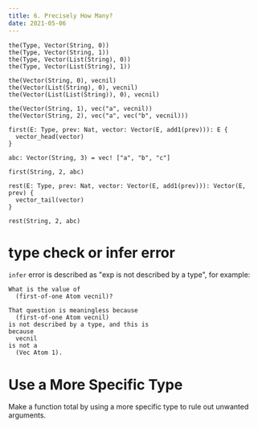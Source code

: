 ```yaml
---
title: 6. Precisely How Many?
date: 2021-05-06
---
```


``` cicada
the(Type, Vector(String, 0))
the(Type, Vector(String, 1))
the(Type, Vector(List(String), 0))
the(Type, Vector(List(String), 1))

the(Vector(String, 0), vecnil)
the(Vector(List(String), 0), vecnil)
the(Vector(List(List(String)), 0), vecnil)

the(Vector(String, 1), vec("a", vecnil))
the(Vector(String, 2), vec("a", vec("b", vecnil)))

first(E: Type, prev: Nat, vector: Vector(E, add1(prev))): E {
  vector_head(vector)
}

abc: Vector(String, 3) = vec! ["a", "b", "c"]

first(String, 2, abc)

rest(E: Type, prev: Nat, vector: Vector(E, add1(prev))): Vector(E, prev) {
  vector_tail(vector)
}

rest(String, 2, abc)
```

# type check or infer error

`infer` error is described as "exp is not described by a type", for example:

```
What is the value of
  (first-of-one Atom vecnil)?

That question is meaningless because
  (first-of-one Atom vecnil)
is not described by a type, and this is
because
  vecnil
is not a
  (Vec Atom 1).
```

# Use a More Specific Type

Make a function total by using a more specific type to
rule out unwanted arguments.
